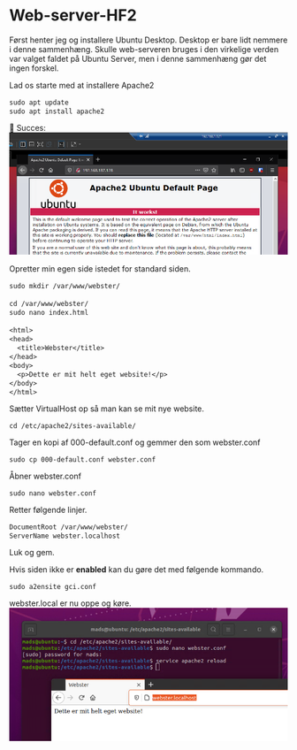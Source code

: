 # Web-server-HF2

Først henter jeg og installere Ubuntu Desktop. Desktop er bare lidt nemmere i denne sammenhæng. Skulle web-serveren bruges i den virkelige verden var valget faldet på Ubuntu Server, men i denne sammenhæng gør det ingen forskel.

Lad os starte med at installere Apache2
 
 ```
sudo apt update
sudo apt install apache2
```

:link: Succes:
![ubuntu-apache](images/ubuntu-apache.png)

Opretter min egen side istedet for standard siden.

```
sudo mkdir /var/www/webster/

cd /var/www/webster/
sudo nano index.html

<html>
<head>
  <title>Webster</title>
</head>
<body>
  <p>Dette er mit helt eget website!</p>
</body>
</html>
```

Sætter VirtualHost op så man kan se mit nye website.

```
cd /etc/apache2/sites-available/
```

Tager en kopi af 000-default.conf og gemmer den som webster.conf
```
sudo cp 000-default.conf webster.conf
```

Åbner webster.conf
```
sudo nano webster.conf
```
Retter følgende linjer.
```
DocumentRoot /var/www/webster/
ServerName webster.localhost
```
Luk og gem.

Hvis siden ikke er __enabled__ kan du gøre det med følgende kommando.
```
sudo a2ensite gci.conf
```

webster.local er nu oppe og køre.
![webster-localhost](images/webster-localhost.png)

